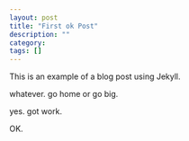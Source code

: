 ```yaml
---
layout: post
title: "First ok Post"
description: ""
category: 
tags: []
---
```


This is an example of a blog post using Jekyll. 

whatever.  go home or go big.

yes. got work.

OK.

